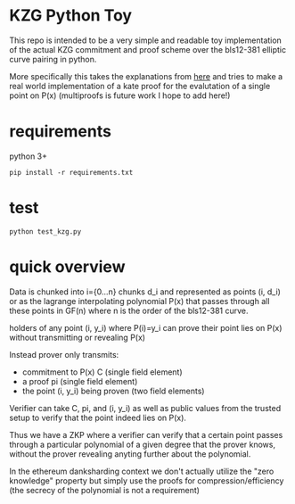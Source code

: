 # KZG Python Toy

This repo is intended to be a very simple and readable toy implementation of the actual KZG commitment and proof scheme over the bls12-381 elliptic curve pairing in python.

More specifically this takes the explanations from [here](https://dankradfeist.de/ethereum/2020/06/16/kate-polynomial-commitments.html) and tries to make a real world implementation of a kate proof for the evalutation of a single point on P(x) (multiproofs is future work I hope to add here!)

# requirements

python 3+

```
pip install -r requirements.txt
```

# test

```
python test_kzg.py
```


# quick overview

Data is chunked into i={0...n} chunks d_i and represented as points (i, d_i) or as the lagrange interpolating polynomial P(x) that passes through all these points in GF(n) where n is the order of the bls12-381 curve.

holders of any point (i, y_i) where P(i)=y_i can prove their point lies on P(x) without transmitting or revealing P(x)

Instead prover only transmits:

- commitment to P(x) C (single field element)
- a proof pi (single field element) 
- the point (i, y_i) being proven (two field elements)

Verifier can take C, pi, and (i, y_i) as well as public values from the trusted setup to verify that the point indeed lies on P(x).

Thus we have a ZKP where a verifier can verify that a certain point passes through a particular polynomial of a given degree that the prover knows, without the prover revealing anyting further about the polynomial.

In the ethereum danksharding context we don't actually utilize the "zero knowledge" property but simply use the proofs for compression/efficiency (the secrecy of the polynomial is not a requirement)
